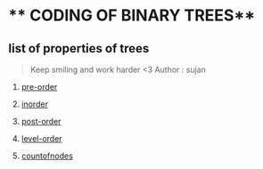 # ** CODING OF BINARY TREES**

## list of properties of trees

>Keep smiling and work  harder <3
>Author : sujan

1. [pre-order](https://github.com/SuZaN31/Tress-DSA/blob/master/preodr.java)

2. [inorder](https://github.com/SuZaN31/Tress-DSA/blob/master/Inordr.java)

3. [post-order](https://github.com/SuZaN31/Tress-DSA/blob/master/postodr.java)
4. [level-order](https://github.com/SuZaN31/Tress-DSA/blob/master/lvlodr.java)

5. [countofnodes](https://github.com/SuZaN31/Tress-DSA/blob/master/countofnds.java)
